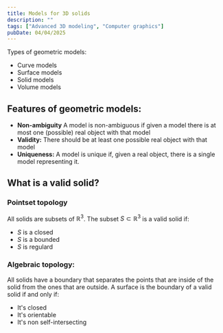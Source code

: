 ```yaml
---
title: Models for 3D solids
description: ""
tags: ["Advanced 3D modeling", "Computer graphics"]
pubDate: 04/04/2025
---
```


Types of geometric models: 
- Curve models 
- Surface models
- Solid models
- Volume models



## Features of geometric models:
- **Non-ambiguity** A model is non-ambiguous if given a model there is at most one (possible) real object with that model
- **Validity:** There should be at least one possible real object with that model
- **Uniqueness:** A model is unique if, given a real object, there is a single model representing it. 


## What is a valid solid?

### Pointset topology
All solids are subsets of $\mathbb{R}^3$. The subset $S \subset \mathbb{R}^3$ is a valid solid if: 
- $S$ is a closed
- $S$ is a bounded 
- $S$ is regulard

### Algebraic topology: 
All solids have a boundary that separates the points that are inside of the solid from the ones that are outside. 
A surface is the boundary of a valid solid if and only if:
- It's closed
- It's orientable
- It's non self-intersecting